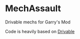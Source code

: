 # MechAssault
Drivable mechs for Garry's Mod

Code is heavily based on [Drivable](https://github.com/TankNut/Drivable)